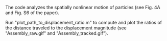 The code analyzes the spatially nonlinear motion of particles (see Fig. 4A and Fig. S6 of the paper).

Run "plot_path_to_displacement_ratio.m" to compute and plot the ratios of the distance traveled to the displacement magnitude (see "Assembly_raw.gif" and "Assembly_tracked.gif").

